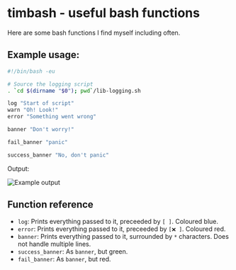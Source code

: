 # timbash - useful bash functions

Here are some bash functions I find myself including often.


## Example usage:

```bash
#!/bin/bash -eu

# Source the logging script
. `cd $(dirname "$0"); pwd`/lib-logging.sh

log "Start of script"
warn "Oh! Look!"
error "Something went wrong"

banner "Don't worry!"

fail_banner "panic"

success_banner "No, don't panic"
```
Output:

![Example output](http://i.imgur.com/n2PD5HX.jpg)

## Function reference

* `log`: Prints everything passed to it, preceeded by `[ ]`. Coloured blue.
* `error`: Prints everything passed to it, preceeded by `[❌ ]`. Coloured red.
* `banner`: Prints everything passed to it, surrounded by `*` characters. Does not handle multiple lines.
* `success_banner`: As `banner`, but green.
* `fail_banner`: As `banner`, but red.
